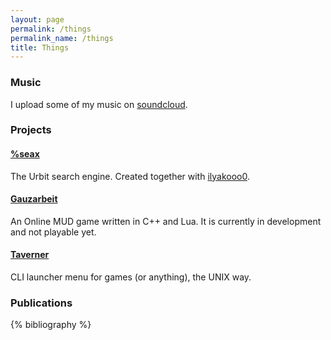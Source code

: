 ```yaml
---
layout: page
permalink: /things
permalink_name: /things 
title: Things
---
```


### Music

I upload some of my music on [soundcloud](https://soundcloud.com/vagozino).

### Projects

#### [%seax](https://github.com/ilyakooo0/seax)

The Urbit search engine. Created together with [ilyakooo0](https://github.com/ilyakooo0).

#### [Gauzarbeit](https://github.com/vagos/gauzarbeit)

An Online MUD game written in C++ and Lua. It is currently in development and not playable yet.

#### [Taverner](https://github.com/vagos/taverner)

CLI launcher menu for games (or anything), the UNIX way.

### Publications

{% bibliography %}
